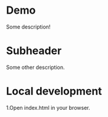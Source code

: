 # Demo

Some description!

# Subheader 

Some other description.

# Local development

1.Open index.html in your browser.
